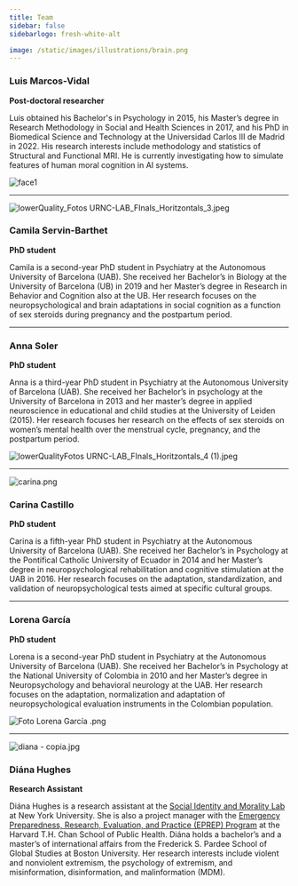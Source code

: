 ```yaml
---
title: Team
sidebar: false
sidebarlogo: fresh-white-alt

image: /static/images/illustrations/brain.png
---
```


### Luis Marcos-Vidal

**Post-doctoral researcher**

Luis obtained his Bachelor's in Psychology in 2015, his Master’s degree in Research Methodology in Social and Health Sciences in 2017, and his PhD in Biomedical Science and Technology at the Universidad Carlos III de Madrid in 2022. His research interests include methodology and statistics of Structural and Functional MRI. He is currently investigating how to simulate features of human moral cognition in AI systems.

![face1](../../static/images/illustrations/faces/1.png)

---

![lowerQuality_Fotos URNC-LAB_FInals_Horitzontals_3.jpeg](https://s3-us-west-2.amazonaws.com/secure.notion-static.com/c4f5ebee-2cdd-4c2e-a869-c7afdc49ad89/lowerQuality_Fotos_URNC-LAB_FInals_Horitzontals_3.jpeg)

### Camila Servin-Barthet

**PhD student**

Camila is a second-year PhD student in Psychiatry at the Autonomous University of Barcelona (UAB). She received her Bachelor’s in Biology at the University of Barcelona (UB) in 2019 and her Master’s degree in Research in Behavior and Cognition also at the UB. Her research focuses on the neuropsychological and brain adaptations in social cognition as a function of sex steroids during pregnancy and the postpartum period.

---

### Anna Soler

**PhD student**

Anna is a third-year PhD student in Psychiatry at the Autonomous University of Barcelona (UAB). She received her Bachelor’s in psychology at the University of Barcelona in 2013 and her master’s degree in applied neuroscience in educational and child studies at the University of Leiden (2015). Her research focuses her research on the effects of sex steroids on women’s mental health over the menstrual cycle, pregnancy, and the postpartum period.

![lowerQualityFotos URNC-LAB_FInals_Horitzontals_4 (1).jpeg](https://s3-us-west-2.amazonaws.com/secure.notion-static.com/b5fd4931-3317-4899-86d4-3533f8537aab/lowerQualityFotos_URNC-LAB_FInals_Horitzontals_4_(1).jpeg)

---

![carina.png](https://s3-us-west-2.amazonaws.com/secure.notion-static.com/c67d9d08-a671-4b12-bf80-36c40f44489a/carina.png)

### Carina Castillo

**PhD student**

Carina is a fifth-year PhD student in Psychiatry at the Autonomous University of Barcelona (UAB). She received her Bachelor’s in Psychology at the Pontifical Catholic University of Ecuador in 2014 and her Master’s degree in neuropsychological rehabilitation and cognitive stimulation at the UAB in 2016. Her research focuses on the adaptation, standardization, and validation of neuropsychological tests aimed at specific cultural groups.

---

### Lorena García

**PhD student**

Lorena is a second-year PhD student in Psychiatry at the Autonomous University of Barcelona (UAB). She received her Bachelor’s in Psychology at the National University of Colombia in 2010 and her Master’s degree in Neuropsychology and behavioral neurology at the UAB. Her research focuses on the adaptation, normalization and adaptation of neuropsychological evaluation instruments in the Colombian population.

![Foto Lorena García .png](https://s3-us-west-2.amazonaws.com/secure.notion-static.com/9c832008-98ef-401c-b725-f78aaa1cefde/Foto_Lorena_Garcia_.png)

---

![diana - copia.jpg](https://s3-us-west-2.amazonaws.com/secure.notion-static.com/28425092-46b6-4f2b-bc20-27c667173e34/diana_-_copia.jpg)

### Diána Hughes

**Research Assistant**

Diána Hughes is a research assistant at the [Social Identity and Morality Lab](https://www.jayvanbavel.com/lab) at New York University. She is also a project manager with the [Emergency Preparedness, Research, Evaluation, and Practice (EPREP) Program](https://www.hsph.harvard.edu/preparedness/) at the Harvard T.H. Chan School of Public Health. Diána holds a bachelor’s and a master’s of international affairs from the Frederick S. Pardee School of Global Studies at Boston University. Her research interests include violent and nonviolent extremism, the psychology of extremism, and misinformation, disinformation, and malinformation (MDM).
